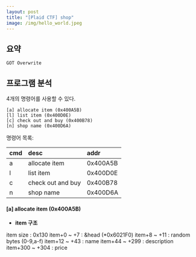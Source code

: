 ```yaml
---
layout: post
title: "[Plaid CTF] shop"
image: /img/hello_world.jpeg
---
```


## 요약
`GOT Overwrite`

## 프로그램 분석
4개의 명령어를 사용할 수 있다.

```
[a] allocate item (0x400A5B)
[l] list item (0x400D0E)
[c] check out and buy (0x400B78)
[n] shop name (0x400D6A)
```
명령어 목록:

| cmd | desc | addr |
| :------ |:--- | :--- |
| a | allocate item | 0x400A5B |
| l | list item | 0x400D0E |
| c | check out and buy | 0x400B78 |
| n | shop name | 0x400D6A |


#### [a] allocate item (0x400A5B)
- **item 구조**

item size : 0x130
item+0 ~ +7 : &head (\*0x6021F0)
item+8 ~ +11 : random bytes (0-9,a-f)
item+12 ~ +43 : name
item+44 ~ +299 : description
item+300 ~ +304 : price
